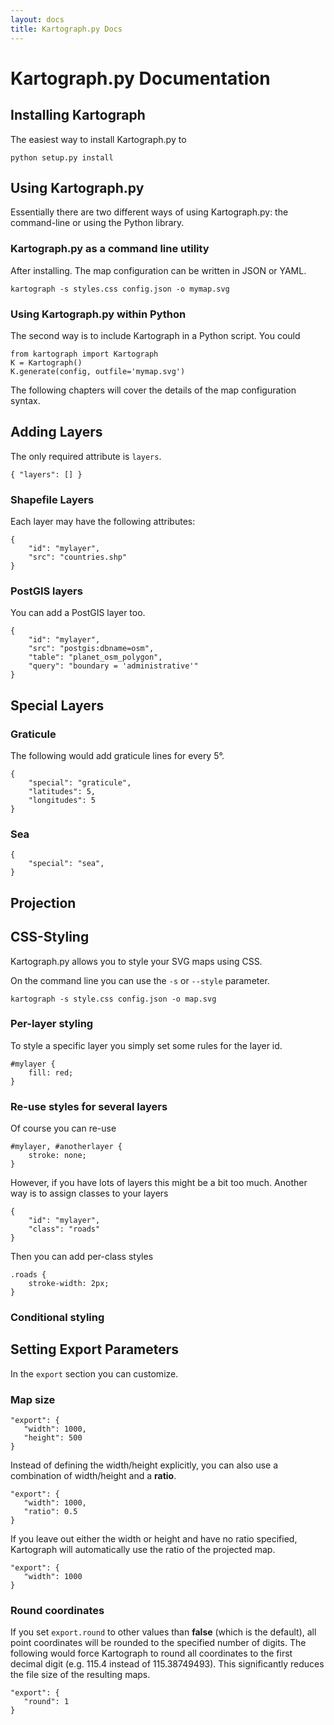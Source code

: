 ```yaml
---
layout: docs
title: Kartograph.py Docs
---
```


# Kartograph.py Documentation


## Installing Kartograph

The easiest way to install Kartograph.py to 

    python setup.py install

## Using Kartograph.py

Essentially there are two different ways of using Kartograph.py: the command-line or using the Python library.

### Kartograph.py as a command line utility

After installing. The map configuration can be written in JSON or YAML.

    kartograph -s styles.css config.json -o mymap.svg
    
### Using Kartograph.py within Python

The second way is to include Kartograph in a Python script. You could

    from kartograph import Kartograph
    K = Kartograph()
    K.generate(config, outfile='mymap.svg')
    
The following chapters will cover the details of the map configuration syntax. 

## Adding Layers

The only required attribute is ``layers``.

    { "layers": [] }
    
### Shapefile Layers    

Each layer may have the following attributes:

    {
        "id": "mylayer",
        "src": "countries.shp"
    }

### PostGIS layers

You can add a PostGIS layer too.

    {
        "id": "mylayer",
        "src": "postgis:dbname=osm",
        "table": "planet_osm_polygon",
        "query": "boundary = 'administrative'"
    }

## Special Layers

### Graticule

The following would add graticule lines for every 5°.

    {
        "special": "graticule",
        "latitudes": 5,
        "longitudes": 5
    }

### Sea 

    {
        "special": "sea",
    }

## Projection 

## CSS-Styling

Kartograph.py allows you to style your SVG maps using CSS.

On the command line you can use the ``-s`` or ``--style`` parameter.

    kartograph -s style.css config.json -o map.svg
    
### Per-layer styling

To style a specific layer you simply set some rules for the layer id.

    #mylayer {
        fill: red;
    }
    
### Re-use styles for several layers

Of course you can re-use 

    #mylayer, #anotherlayer {
        stroke: none;
    }
    
However, if you have lots of layers this might be a bit too much. Another way is to assign classes to your layers

    {
        "id": "mylayer",
        "class": "roads"
    }
    
Then you can add per-class styles

    .roads {
        stroke-width: 2px;
    }
    
### Conditional styling



## Setting Export Parameters

In the ``export`` section you can customize.

### Map size

    "export": {
       "width": 1000,
       "height": 500
    }

Instead of defining the width/height explicitly, you can also use a combination of width/height and a **ratio**. 

    "export": {
       "width": 1000,
       "ratio": 0.5
    }

If you leave out either the width or height and have no ratio specified, Kartograph will automatically use the ratio of the projected map.

    "export": {
       "width": 1000
    }

### Round coordinates

If you set ``export.round`` to other values than **false** (which is the default), all point coordinates will be rounded to the specified number of digits. The following would force Kartograph to round all coordinates to the first decimal digit (e.g. 115.4 instead of 115.38749493). This significantly reduces the file size of the resulting maps.

    "export": {
       "round": 1
    }

